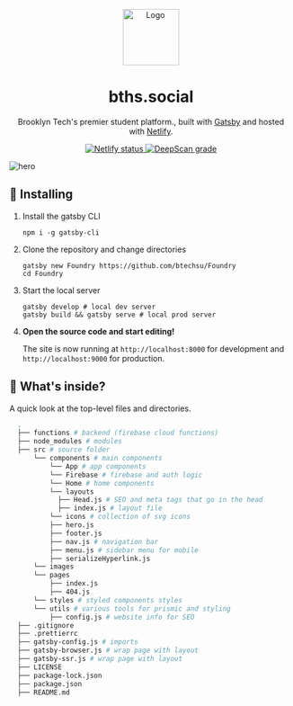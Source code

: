 <p align="center">
  <a href="https://bths.social">
    <img alt="Logo" src="https://bths.edu/pics/header_logo.png" width="100" />
  </a>
</p>
<h1 align="center">
  bths.social
</h1>
<p align="center">
  Brooklyn Tech's premier student platform., built with <a href="https://www.gatsbyjs.org" target="_blank">Gatsby</a> and hosted with <a href="https://www.netlify.com" target="_blank">Netlify</a>.
</p>
<p align="center">
  <a href="https://app.netlify.com/sites/foundry-dev/deploys" target="_blank">
    <img src="https://api.netlify.com/api/v1/badges/18439ca7-a095-40f4-b3d3-b943fb1bc67b/deploy-status" alt="Netlify status" />
  </a>
  <a href="https://deepscan.io/dashboard#view=project&tid=9434&pid=12754&bid=201901"><img src="https://deepscan.io/api/teams/9434/projects/12754/branches/201901/badge/grade.svg" alt="DeepScan grade"></a>
</p>

![hero](https://i.imgur.com/5nWpWEk.png)

## 🚀 Installing

1.  Install the gatsby CLI

    ```shell
    npm i -g gatsby-cli
    ```

2.  Clone the repository and change directories

    ```shell
    gatsby new Foundry https://github.com/btechsu/Foundry
    cd Foundry
    ```

3.  Start the local server

    ```shell
    gatsby develop # local dev server
    gatsby build && gatsby serve # local prod server
    ```

5.  **Open the source code and start editing!**

    The site is now running at `http://localhost:8000` for development and `http://localhost:9000` for production.

## 🧐 What's inside?

A quick look at the top-level files and directories.

```sh
  .
  ├── functions # backend (firebase cloud functions)
  ├── node_modules # modules
  ├── src # source folder
      └── components # main components
          └── App # app components
          └── Firebase # firebase and auth logic
          └── Home # home components
          └── layouts
            ├── Head.js # SEO and meta tags that go in the head
            ├── index.js # layout file
          └── icons # collection of svg icons
          ├── hero.js
          ├── footer.js
          ├── nav.js # navigation bar
          ├── menu.js # sidebar menu for mobile
          ├── serializeHyperlink.js
      └── images
      └── pages
          ├── index.js
          ├── 404.js
      └── styles # styled components styles
      └── utils # various tools for prismic and styling
          ├── config.js # website info for SEO
  ├── .gitignore
  ├── .prettierrc
  ├── gatsby-config.js # imports
  ├── gatsby-browser.js # wrap page with layout
  ├── gatsby-ssr.js # wrap page with layout
  ├── LICENSE
  ├── package-lock.json
  ├── package.json
  ├── README.md
```
